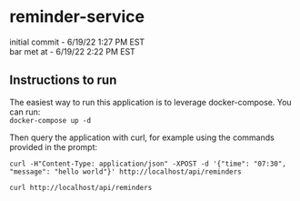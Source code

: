 # reminder-service
initial commit - 6/19/22 1:27 PM EST  
bar met at - 6/19/22 2:22 PM EST  

## Instructions to run
The easiest way to run this application is to leverage docker-compose.  You can run:  
`docker-compose up -d`

Then query the application with curl, for example using the commands provided in the prompt:   
```
curl -H"Content-Type: application/json" -XPOST -d '{"time": "07:30", "message": "hello world"}' http://localhost/api/reminders
```
`curl http://localhost/api/reminders`